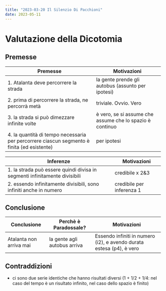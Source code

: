 ```yaml
---
title: "2023-03-20 Il Silenzio Di Pacchioni"
date: 2023-05-11
---
```

# Valutazione della Dicotomia
## Premesse

|Premesse                                                                                      |Motivazioni                                                 |
| -------------------------------------------------------------------------------------------- | ---------------------------------------------------------- |
 | 1. Atalanta deve percorrere la strada                                                        | la gente prende gli autobus (assunto per ipotesi)          |
 | 2. prima di percorrere la strada, ne percorrà metà                                         | triviale. Ovvio. Vero                                      |
 | 3. la strada si può dimezzare infinite volte                                                | è vero, se si assume che assume che lo spazio è continuo |
 | 4. la quantità di tempo necessaria per percorrere ciascun segmento è finita (ed esistente) | per ipotesi                                                |

 |Inferenze                                                           | Motivazioni               |
 | ------------------------------------------------------------------ | ------------------------- |
 | 1. la strada può essere quindi divisa in segmenti infinitamente divisibili                  | credibile x 2&3                                            |
 | 2. essendo infinitamente divisibili, sono infiniti anche in numero | credibile per inferenza 1 |

## Conclusione

  |Conclusione             | Perchè è Paradossale?    |Motivazioni                                                           |
  | ---------------------- | -------------------------- | -------------------------------------------------------------------- |
  |Atalanta non arriva mai |la gente agli autobus arriva|Essendo infiniti in numero (i2), e avendo durata estesa (p4), è vero |

## Contraddizioni
 - ci sono due serie identiche che hanno risultati diversi (1 + 1/2 + 1/4: nel caso del tempo è un risultato infinito, nel caso dello spazio è finito)
